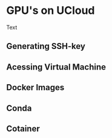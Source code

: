 # GPU's on UCloud 

Text 


## Generating SSH-key

## Acessing Virtual Machine



## Docker Images

## Conda

## Cotainer

